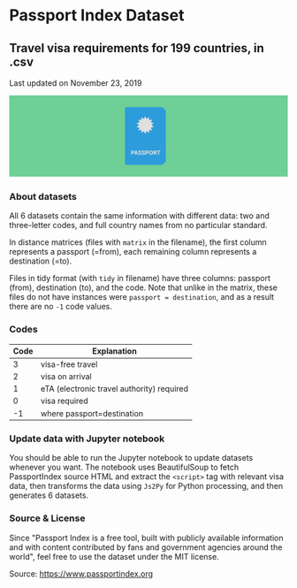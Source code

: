 # Passport Index Dataset
## Travel visa requirements for 199 countries, in .csv
Last updated on November 23, 2019

![Passport](passport.png)

### About datasets

All 6 datasets contain the same information with different data: two and three-letter codes, and full country names from no particular standard.

In distance matrices (files with `matrix` in the filename), the first column represents a passport (=from), each remaining column represents a destination (=to).

Files in tidy format (with `tidy` in filename) have three columns: passport (from), destination (to), and the code. Note that unlike in the matrix, these files do not have instances were `passport = destination`, and as a result there are no `-1` code values.

### Codes
| Code | Explanation |
|---|---|
|3| visa-free travel|
|2| visa on arrival|
|1| eTA (electronic travel authority) required|
|0| visa required|
|-1| where passport=destination|

### Update data with Jupyter notebook
You should be able to run the Jupyter notebook to update datasets whenever you want. The notebook uses BeautifulSoup to fetch PassportIndex source HTML and extract the `<script>` tag with relevant visa data, then transforms the data using `Js2Py` for Python processing, and then generates 6 datasets.

### Source & License
Since "Passport Index is a free tool, built with publicly available information and with content contributed by fans and government agencies around the world", feel free to use the dataset under the MIT license.

Source: https://www.passportindex.org
